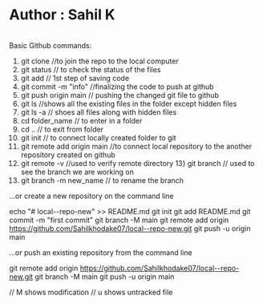 # Author : Sahil K
<br>
Basic Github commands: 

   1) git clone <link>  //to join the repo to the local computer
   2) git status           // to check the status of the files
   3) git add              // 1st step of saving code  
   4) git commit -m "info"  //finalizing the code to push at github
   5) git push origin main  // pushing the changed git file to github
              <!-- here origin refers to the name of the remote location on github we can change this name -->
              <!-- main is the branch here -->
   6) git ls                //shows all the existing files in the folder except hidden files
   7) git ls -a             // shoes all files along with hidden files
   8) cd folder_name        // to enter in a folder
   9) cd ..                 // to exit from folder
   10) git init            // to connect locally created folder to git
   11) git remote add origin main <link> //to connect local repository to the another repository created on github
   12) git remote -v        //used to verify remote directory
   13} git branch           // used to see the branch we are working on
   14) git branch -m new_name  // to rename the branch


…or create a new repository on the command line

echo "# local--repo-new" >> README.md
git init
git add README.md
git commit -m "first commit"
git branch -M main
git remote add origin https://github.com/Sahilkhodake07/local--repo-new.git
git push -u origin main

…or push an existing repository from the command line

git remote add origin https://github.com/Sahilkhodake07/local--repo-new.git
git branch -M main
git push -u origin main

   // M shows modification 
   // u shows untracked file
